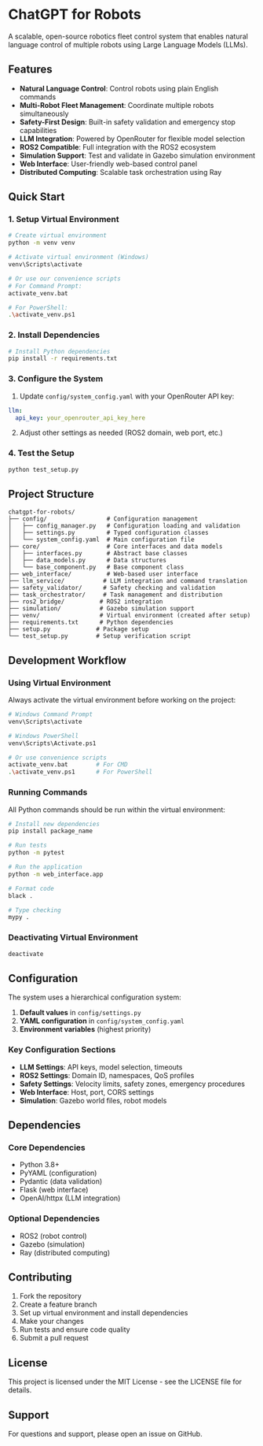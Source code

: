 # ChatGPT for Robots

A scalable, open-source robotics fleet control system that enables natural language control of multiple robots using Large Language Models (LLMs).

## Features

- **Natural Language Control**: Control robots using plain English commands
- **Multi-Robot Fleet Management**: Coordinate multiple robots simultaneously
- **Safety-First Design**: Built-in safety validation and emergency stop capabilities
- **LLM Integration**: Powered by OpenRouter for flexible model selection
- **ROS2 Compatible**: Full integration with the ROS2 ecosystem
- **Simulation Support**: Test and validate in Gazebo simulation environment
- **Web Interface**: User-friendly web-based control panel
- **Distributed Computing**: Scalable task orchestration using Ray

## Quick Start

### 1. Setup Virtual Environment

```bash
# Create virtual environment
python -m venv venv

# Activate virtual environment (Windows)
venv\Scripts\activate

# Or use our convenience scripts
# For Command Prompt:
activate_venv.bat

# For PowerShell:
.\activate_venv.ps1
```

### 2. Install Dependencies

```bash
# Install Python dependencies
pip install -r requirements.txt
```

### 3. Configure the System

1. Update `config/system_config.yaml` with your OpenRouter API key:
```yaml
llm:
  api_key: your_openrouter_api_key_here
```

2. Adjust other settings as needed (ROS2 domain, web port, etc.)

### 4. Test the Setup

```bash
python test_setup.py
```

## Project Structure

```
chatgpt-for-robots/
├── config/                 # Configuration management
│   ├── config_manager.py   # Configuration loading and validation
│   ├── settings.py         # Typed configuration classes
│   └── system_config.yaml  # Main configuration file
├── core/                   # Core interfaces and data models
│   ├── interfaces.py       # Abstract base classes
│   ├── data_models.py      # Data structures
│   └── base_component.py   # Base component class
├── web_interface/          # Web-based user interface
├── llm_service/           # LLM integration and command translation
├── safety_validator/      # Safety checking and validation
├── task_orchestrator/     # Task management and distribution
├── ros2_bridge/          # ROS2 integration
├── simulation/           # Gazebo simulation support
├── venv/                 # Virtual environment (created after setup)
├── requirements.txt      # Python dependencies
├── setup.py             # Package setup
└── test_setup.py        # Setup verification script
```

## Development Workflow

### Using Virtual Environment

Always activate the virtual environment before working on the project:

```bash
# Windows Command Prompt
venv\Scripts\activate

# Windows PowerShell
venv\Scripts\Activate.ps1

# Or use convenience scripts
activate_venv.bat        # For CMD
.\activate_venv.ps1      # For PowerShell
```

### Running Commands

All Python commands should be run within the virtual environment:

```bash
# Install new dependencies
pip install package_name

# Run tests
python -m pytest

# Run the application
python -m web_interface.app

# Format code
black .

# Type checking
mypy .
```

### Deactivating Virtual Environment

```bash
deactivate
```

## Configuration

The system uses a hierarchical configuration system:

1. **Default values** in `config/settings.py`
2. **YAML configuration** in `config/system_config.yaml`
3. **Environment variables** (highest priority)

### Key Configuration Sections

- **LLM Settings**: API keys, model selection, timeouts
- **ROS2 Settings**: Domain ID, namespaces, QoS profiles
- **Safety Settings**: Velocity limits, safety zones, emergency procedures
- **Web Interface**: Host, port, CORS settings
- **Simulation**: Gazebo world files, robot models

## Dependencies

### Core Dependencies
- Python 3.8+
- PyYAML (configuration)
- Pydantic (data validation)
- Flask (web interface)
- OpenAI/httpx (LLM integration)

### Optional Dependencies
- ROS2 (robot control)
- Gazebo (simulation)
- Ray (distributed computing)

## Contributing

1. Fork the repository
2. Create a feature branch
3. Set up virtual environment and install dependencies
4. Make your changes
5. Run tests and ensure code quality
6. Submit a pull request

## License

This project is licensed under the MIT License - see the LICENSE file for details.

## Support

For questions and support, please open an issue on GitHub.